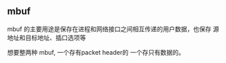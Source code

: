 ## mbuf

mbuf 的主要用途是保存在进程和网络接口之间相互传递的用户数据，也保存 源地址和目标地址、插口选项等

想要整两种 mbuf, 一个存有packet header的 一个存只有数据的。

